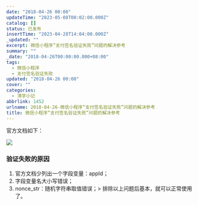 ```yaml
---
date: "2018-04-26 00:00"
updateTime: "2023-05-08T00:02:00.000Z"
catalog: []
status: 已发布
insertTime: "2023-04-28T14:04:00.000Z"
_updated: ""
excerpt: 微信小程序“支付签名验证失败”问题的解决参考
summary: ""
_date: "2018-04-26T00:00:00.000+08:00"
tags:
  - 微信小程序
  - 支付签名验证失败
updated: "2018-04-26 00:00"
cover: ""
categories:
  - 清学小记
abbrlink: 1452
urlname: 2018-04-26-微信小程序“支付签名验证失败”问题的解决参考
title: 微信小程序“支付签名验证失败”问题的解决参考
---
```


官方文档如下：

![](http://image.bmqy.net/uploads/2018/04/201804260937001.jpg)

### 验证失败的原因

1. 官方文档少列出一个字段变量：appId；
2. 字段变量名大小写错误；
3. nonce_str：随机字符串取值错误；> 排除以上问题后基本，就可以正常使用了。
